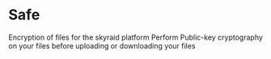 # Safe
Encryption of files for the skyraid platform 
Perform Public-key cryptography on your files before uploading or downloading your files
